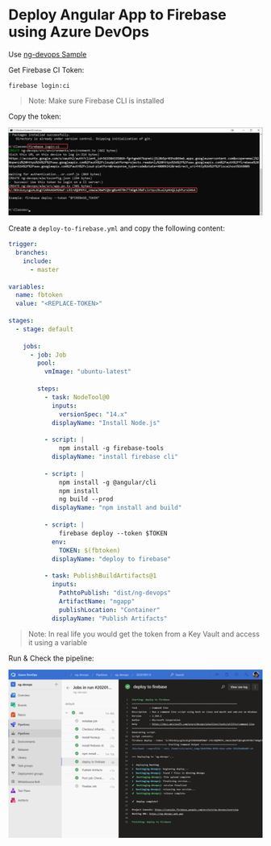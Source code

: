 # Deploy Angular App to Firebase using Azure DevOps

Use [ng-devops Sample](https://github.com/ARambazamba/ng-devops)

Get Firebase CI Token:

```
firebase login:ci
```

> Note: Make sure Firebase CLI is installed

Copy the token:

![fb-token](_images/fb-token.png)

Create a `deploy-to-firebase.yml` and copy the following content:

```yml
trigger:
  branches:
    include:
      - master

variables:
  name: fbtoken
  value: "<REPLACE-TOKEN>"

stages:
  - stage: default

    jobs:
      - job: Job
        pool:
          vmImage: "ubuntu-latest"

        steps:
          - task: NodeTool@0
            inputs:
              versionSpec: "14.x"
            displayName: "Install Node.js"

          - script: |
              npm install -g firebase-tools
            displayName: "install firebase cli"

          - script: |
              npm install -g @angular/cli
              npm install
              ng build --prod
            displayName: "npm install and build"

          - script: |
              firebase deploy --token $TOKEN
            env:
              TOKEN: $(fbtoken)
            displayName: "deploy to firebase"

          - task: PublishBuildArtifacts@1
            inputs:
              PathtoPublish: "dist/ng-devops"
              ArtifactName: "ngapp"
              publishLocation: "Container"
            displayName: "Publish Artifacts"
```

> Note: In real life you would get the token from a Key Vault and access it using a variable

Run & Check the pipeline:

![fb-token](_images/run-pipeline.png)
